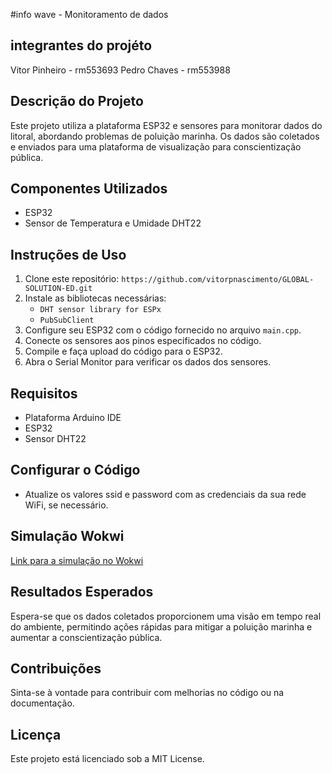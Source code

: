 #info wave - Monitoramento de dados
## integrantes do projéto
Vitor Pinheiro - rm553693
Pedro Chaves - rm553988

## Descrição do Projeto
Este projeto utiliza a plataforma ESP32 e sensores para monitorar dados do litoral, abordando problemas de poluição marinha. Os dados são coletados e enviados para uma plataforma de visualização para conscientização pública.

## Componentes Utilizados
- ESP32
- Sensor de Temperatura e Umidade DHT22

## Instruções de Uso
1. Clone este repositório: `https://github.com/vitorpnascimento/GLOBAL-SOLUTION-ED.git`
2. Instale as bibliotecas necessárias:
   - `DHT sensor library for ESPx`
   - `PubSubClient`
3. Configure seu ESP32 com o código fornecido no arquivo `main.cpp`.
4. Conecte os sensores aos pinos especificados no código.
5. Compile e faça upload do código para o ESP32.
6. Abra o Serial Monitor para verificar os dados dos sensores.

## Requisitos
- Plataforma Arduino IDE
- ESP32
- Sensor DHT22

## Configurar o Código
- Atualize os valores ssid e password com as credenciais da sua rede WiFi, se necessário.

## Simulação Wokwi
[Link para a simulação no Wokwi](https://wokwi.com/projects/400052004877181953)

## Resultados Esperados
Espera-se que os dados coletados proporcionem uma visão em tempo real do ambiente, permitindo ações rápidas para mitigar a poluição marinha e aumentar a conscientização pública.

## Contribuições
Sinta-se à vontade para contribuir com melhorias no código ou na documentação.

## Licença
Este projeto está licenciado sob a MIT License.
